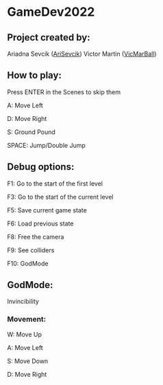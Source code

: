 # GameDev2022
## Project created by:
Ariadna Sevcik ([AriSevcik](https://github.com/AriSevcik))
Victor Martin ([VicMarBall](https://github.com/VicMarBall))

## How to play: 
Press ENTER in the Scenes to skip them

A: Move Left

D: Move Right

S: Ground Pound

SPACE: Jump/Double Jump

## Debug options: 
F1: Go to the start of the first level

F3: Go to the start of the current level

F5: Save current game state

F6: Load previous state

F8: Free the camera

F9: See colliders

F10: GodMode

## GodMode:
Invincibility

### Movement: 
W: Move Up

A: Move Left

S: Move Down

D: Move Right

